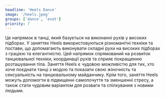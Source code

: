 ```yaml
---
headline: 'Heels Dance'
image: '/heels.jpeg'
groups: ['dance', 'exot']
priority: 7
---
```

Це напрямок в танці, який базується на виконанні рухів у високих підборах. У заняттях Heels використовуються різноманітні техніки та постави, що допомагають виконувати складні рухи на високих підборах з грацією та елегантністю. Цей напрямок спрямований на розвиток танцювальної техніки, координації рухів та сприяє покращенню розташування тіла. Заняття Heels є чудовою можливістю для тих, хто хоче поєднати танці з модою та показати свою жіночність та сексуальність на танцювальному майданчику. Крім того, заняття Heels можуть допомогти в підвищенні самопочуття та зменшенні стресу, а також стати чудовим варіантом для розваги та спілкування з новими людьми.